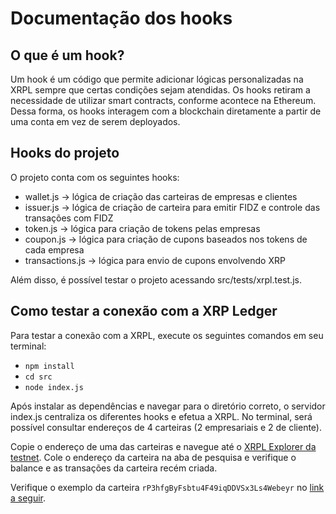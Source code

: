 # Documentação dos hooks

## O que é um hook?
Um hook é um código que permite adicionar lógicas personalizadas na XRPL sempre que certas condições sejam atendidas. Os hooks retiram a necessidade de utilizar smart contracts, conforme acontece na Ethereum. Dessa forma, os hooks interagem com a blockchain diretamente a partir de uma conta em vez de serem deployados.

## Hooks do projeto

O projeto conta com os seguintes hooks:
- wallet.js -> lógica de criação das carteiras de empresas e clientes
- issuer.js -> lógica de criação de carteira para emitir FIDZ e controle das transações com FIDZ
- token.js -> lógica para criação de tokens pelas empresas
- coupon.js -> lógica para criação de cupons baseados nos tokens de cada empresa
- transactions.js -> lógica para envio de cupons envolvendo XRP

Além disso, é possível testar o projeto acessando src/tests/xrpl.test.js.

## Como testar a conexão com a XRP Ledger

Para testar a conexão com a XRPL, execute os seguintes comandos em seu terminal:
- `npm install`
- `cd src`
- `node index.js`

Após instalar as dependências e navegar para o diretório correto, o servidor index.js centraliza os diferentes hooks e efetua a XRPL. No terminal, será possível consultar endereços de 4 carteiras (2 empresariais e 2 de cliente). 

Copie o endereço de uma das carteiras e navegue até o [XRPL Explorer da testnet](https://testnet.xrpl.org/). Cole o endereço da carteira na aba de pesquisa e verifique o balance e as transações da carteira recém criada.

Verifique o exemplo da carteira `rP3hfgByFsbtu4F49iqDDVSx3Ls4Webeyr` no [link a seguir](https://testnet.xrpl.org/accounts/rP3hfgByFsbtu4F49iqDDVSx3Ls4Webeyr).
